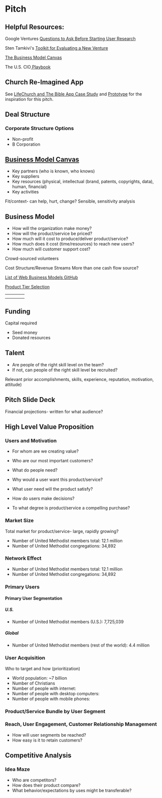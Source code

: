 # Pitch

## Helpful Resources: 

Google Ventures [Questions to Ask Before Starting User Research](http://www.gv.com/lib/questions-to-ask-before-starting-user-research)

Sten Tamkivi's [Toolkit for Evaluating a New Venture](https://medium.com/@seikatsu/toolkit-for-evaluating-a-new-venture-c6ee623a4bca)

[The Business Model Canvas](http://www.businessmodelgeneration.com/downloads/business_model_canvas_poster.pdf) 

The U.S. CIO[ Playbook](http://playbook.cio.gov)

## Church Re-Imagined App

See [LifeChurch and The Bible App Case Study](lifechurch_and_the_bible_app_case_study.md) and [Prototype](prototype.md) for the inspiration for this pitch.

## Deal Structure

### Corporate Structure Options

* Non-profit
* B Corporation

## [Business Model Canvas](http://www.businessmodelgeneration.com/downloads/business_model_canvas_poster.pdf)
* Key partners (who is known, who knows)
* Key suppliers
* Key resources (physical, intellectual (brand, patents, copyrights, data), human, financial)
* Key activities

Fit/context- can help, hurt, change?
Sensible, sensitivity analysis

## Business Model
* How will the organization make money?
* How will the product/service be priced?
* How much will it cost to produce/deliver product/service?
* How much does it cost (time/resources) to reach new users?
* How much will customer support cost?

Crowd-sourced volunteers

Cost Structure/Revenue Streams
More than one cash flow source?

[List of Web Business Models GitHub](https://gist.github.com/ndarville/4295324)

[Product Tier Selection](https://camo.githubusercontent.com/a4b7ee4a662786d0af4c1eacb9b8b7bdd9eb6e6d/687474703a2f2f692e696d6775722e636f6d2f7139594e4939542e706e67)

|  |  |  |  |
| -- | -- | -- | -- |
|  |  |  |  |
|  |  |  |  |

## Funding
Capital required

* Seed money
* Donated resources

## Talent
* Are people of the right skill level on the team?
* If not, can people of the right skill level be recruited?

Relevant prior accomplishments, skills, experience, reputation, motivation, attitude) 

## Pitch Slide Deck
Financial projections- written for what audience?

## High Level Value Proposition

### Users and Motivation
* For whom are we creating value?
* Who are our most important customers?

* What do people need?
* Why would a user want this product/service?
* What user need will the product satisfy?
* How do users make decisions?
* To what degree is product/service a compelling purchase?

### Market Size
Total market for product/service- large, rapidly growing?  

* Number of United Methodist members total: 12.1 million
* Number of United Methodist congregations: 34,892

### Network Effect
* Number of United Methodist members total: 12.1 million
* Number of United Methodist congregations: 34,892

### Primary Users

#### Primary User Segmentation

##### U.S.
* Number of United Methodist members (U.S.): 7,725,039

##### Global
* Number of United Methodist members (rest of the world): 4.4 million

### User Acquisition
Who to target and how (prioritization)
* World population: ~7 billion
* Number of Christians
* Number of people with internet: 
* Number of people with desktop computers:
* Number of people with mobile phones:

### Product/Service Bundle by User Segment

### Reach, User Engagement, Customer Relationship Management 
* How will user segments be reached?
* How easy is it to retain customers?

## Competitive Analysis

### Idea Maze
* Who are competitors? 
* How does their product compare?
* What behavior/expectations by uses might be transferable? 

